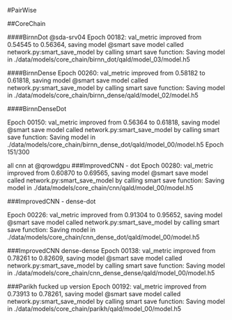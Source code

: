 #PairWise

##CoreChain

####BirnnDot
@sda-srv04
Epoch 00182: val_metric improved from 0.54545 to 0.56364, saving model
@smart save model called
network.py:smart_save_model by calling smart save function: Saving model in ./data/models/core_chain/birnn_dot/qald/model_03/model.h5



####BirnnDense
Epoch 00260: val_metric improved from 0.58182 to 0.61818, saving model
@smart save model called
network.py:smart_save_model by calling smart save function: Saving model in ./data/models/core_chain/birnn_dense/qald/model_02/model.h5



####BirnnDenseDot

Epoch 00150: val_metric improved from 0.56364 to 0.61818, saving model
@smart save model called
network.py:smart_save_model by calling smart save function: Saving model in ./data/models/core_chain/birnn_dense_dot/qald/model_00/model.h5
Epoch 151/300


all cnn at @qrowdgpu
###ImprovedCNN - dot
Epoch 00280: val_metric improved from 0.60870 to 0.69565, saving model
@smart save model called
network.py:smart_save_model by calling smart save function: 
Saving model in ./data/models/core_chain/cnn/qald/model_00/model.h5


###ImprovedCNN - dense-dot


Epoch 00226: val_metric improved from 0.91304 to 0.95652, saving model
@smart save model called
network.py:smart_save_model by calling smart save function:
Saving model in ./data/models/core_chain/cnn_dense_dot/qald/model_00/model.h5

###ImprovedCNN dense-dense
Epoch 00138: val_metric improved from 0.78261 to 0.82609, saving model
@smart save model called
network.py:smart_save_model by calling smart save function: 
Saving model in ./data/models/core_chain/cnn_dense_dense/qald/model_00/model.h5

###Parikh fucked up version
Epoch 00192: val_metric improved from 0.73913 to 0.78261, saving model
@smart save model called
network.py:smart_save_model by calling smart save function: Saving model in ./data/models/core_chain/parikh/qald/model_00/model.h5








 
 








